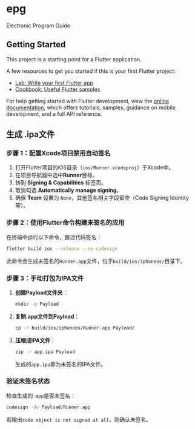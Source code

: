# epg

Electronic Program Guide

## Getting Started

This project is a starting point for a Flutter application.

A few resources to get you started if this is your first Flutter project:

- [Lab: Write your first Flutter app](https://docs.flutter.dev/get-started/codelab)
- [Cookbook: Useful Flutter samples](https://docs.flutter.dev/cookbook)

For help getting started with Flutter development, view the
[online documentation](https://docs.flutter.dev/), which offers tutorials,
samples, guidance on mobile development, and a full API reference.



## 生成 .ipa文件

### 步骤 1：配置Xcode项目禁用自动签名

1. 打开Flutter项目的iOS目录（`ios/Runner.xcodeproj`）于Xcode中。
2. 在项目导航器中选中**Runner**目标。
3. 转到 **Signing & Capabilities** 标签页。
4. 取消勾选 **Automatically manage signing**。
5. 确保 **Team** 设置为 `None`，其他签名相关字段留空（Code Signing Identity等）。

### 步骤 2：使用Flutter命令构建未签名的应用

在终端中运行以下命令，跳过代码签名：

```bash
flutter build ios --release --no-codesign
```

此命令会生成未签名的`Runner.app`文件，位于`build/ios/iphoneos/`目录下。

### 步骤 3：手动打包为IPA文件

1. **创建Payload文件夹**：

   ```bash
   mkdir -p Payload
   ```

2. **复制.app文件到Payload**：

   ```bash
   cp -r build/ios/iphoneos/Runner.app Payload/
   ```

3. **压缩成IPA文件**：

   ```bash
   zip -r app.ipa Payload
   ```

   生成的`app.ipa`即为未签名的IPA文件。

### 验证未签名状态

检查生成的`.app`是否未签名：

```bash
codesign -dv Payload/Runner.app
```

若输出`code object is not signed at all`，则确认未签名。
